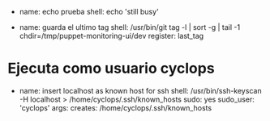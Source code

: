 - name: echo prueba 
  shell: echo 'still busy'


- name: guarda el ultimo tag
  shell: /usr/bin/git tag -l | sort -g | tail -1 chdir=/tmp/puppet-monitoring-ui/dev
  register: last_tag


# Ejecuta como usuario cyclops
- name: insert localhost as known host for ssh
  shell: /usr/bin/ssh-keyscan -H localhost > /home/cyclops/.ssh/known_hosts
  sudo: yes
  sudo_user: 'cyclops'
  args:
    creates: /home/cyclops/.ssh/known_hosts

